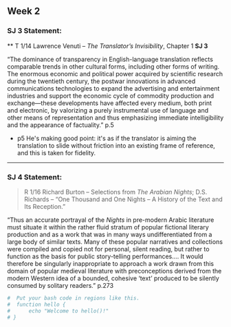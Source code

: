## Week 2

### SJ 3 Statement:

** T 1/14 Lawrence Venuti – *The Translator’s Invisibility*, Chapter 1 **SJ
3**

“The dominance of transparency in English-language translation reflects comparable trends in other cultural forms, including other forms of writing. The enormous economic and political power acquired by scientific research during the twentieth century, the postwar innovations in advanced communications technologies to expand the advertising and entertainment industries and support the economic cycle of commodity production and exchange—these developments have affected every medium, both print and electronic, by valorizing a purely instrumental use of language and other means of representation and thus emphasizing immediate intelligibility and the appearance of factuality.”
p.5

- p5 He's making  good point: it's as if the translator is aiming the translation to slide without friction into an existing frame of reference, and this is taken for fidelity.

---
### SJ 4 Statement:

> R 1/16 Richard Burton – Selections from *The Arabian Nights*; D.S.
Richards – “One Thousand and One Nights – A History of the Text and Its Reception.”


“Thus an accurate portrayal of the *Nights* in pre-modern Arabic
literature must situate it within the rather fluid stratum of popular
fictional literary production and as a work that was in many ways
undifferentiated from a large body of similar texts. Many of these
popular narratives and collections were compiled and copied not for
personal, silent reading, but rather to function as the basis for public
story-telling performances…. It would therefore be singularly
inappropriate to approach a work drawn from this domain of popular
medieval literature with preconceptions derived from the modern Western
idea of a bounded, cohesive ‘text’ produced to be silently consumed by
solitary readers.” p.273


```bash
#  Put your bash code in regions like this.
#  function hello {
#      echo "Welcome to hello()!"
# }
```
